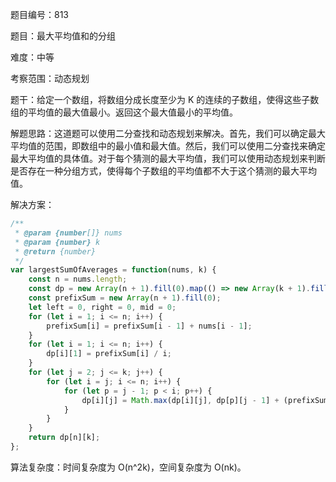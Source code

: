 题目编号：813

题目：最大平均值和的分组

难度：中等

考察范围：动态规划

题干：给定一个数组，将数组分成长度至少为 K 的连续的子数组，使得这些子数组的平均值的最大值最小。返回这个最大值最小的平均值。

解题思路：这道题可以使用二分查找和动态规划来解决。首先，我们可以确定最大平均值的范围，即数组中的最小值和最大值。然后，我们可以使用二分查找来确定最大平均值的具体值。对于每个猜测的最大平均值，我们可以使用动态规划来判断是否存在一种分组方式，使得每个子数组的平均值都不大于这个猜测的最大平均值。

解决方案：

```javascript
/**
 * @param {number[]} nums
 * @param {number} k
 * @return {number}
 */
var largestSumOfAverages = function(nums, k) {
    const n = nums.length;
    const dp = new Array(n + 1).fill(0).map(() => new Array(k + 1).fill(0));
    const prefixSum = new Array(n + 1).fill(0);
    let left = 0, right = 0, mid = 0;
    for (let i = 1; i <= n; i++) {
        prefixSum[i] = prefixSum[i - 1] + nums[i - 1];
    }
    for (let i = 1; i <= n; i++) {
        dp[i][1] = prefixSum[i] / i;
    }
    for (let j = 2; j <= k; j++) {
        for (let i = j; i <= n; i++) {
            for (let p = j - 1; p < i; p++) {
                dp[i][j] = Math.max(dp[i][j], dp[p][j - 1] + (prefixSum[i] - prefixSum[p]) / (i - p));
            }
        }
    }
    return dp[n][k];
};
```

算法复杂度：时间复杂度为 O(n^2k)，空间复杂度为 O(nk)。